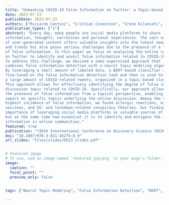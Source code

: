 ```yaml
---
title: "Unmasking COVID-19 False Information on Twitter: a Topic-based Approach with BERT"
date: 2023-07-23
publishDate: 2023-07-23
authors: ["Riccardo Cantini", "Cristian Cosentino", "Irene Kilanioti", "Fabrizio Marozzo", "Domenico Talia"]
publication_types: ["1"]
abstract: "Every day, many people use social media platforms to share
information, thoughts, narratives and personal experiences. The vast volume
of user-generated content offers valuable insights into the latest news
and trends but also poses serious challenges due to the presence of a lot
of false information. In this paper we focus on analyzing the online conversation
on Twitter to identify and unveil false information related to COVID-19.
To address this challenge, we devised a semi-supervised approach that
combines false information detection with a neural topic modeling algorithm.
By leveraging a small amount of labeled data, a BERT-based classifier is
fine-tuned on the false information detection task and then is used to annotate
a large amount of COVID-related tweets, organized in a topic-based clustering structure.
This approach allows for effectively identifying the degree of false information in each
discussion topic related to COVID-19. Specifically, our approach allows for investigating
the presence of false information from a topical perspective, enabling us to examine its
impact on specific topics underlying the online discussion. Among the topics with the
highest incidence of false information, we found allergic reactions, microchips in
vaccines, and 5G- and lockdown-related conspiracy theories. Our findings highlight the
importance of leveraging social media platforms as valuable sources of information
but at the same time how essential it is to identify and mitigate the impact of false
information in online communities."
featured: true
publication: "*26th International Conference on Discovery Science (DS2023)*, Lecture Notes in Computer Science, vol 14276, October 2023"
doi: "10.1007/978-3-031-45275-8_9"
url_slides: "files/slides/DS23_slides.pdf"


# Featured image
# To use, add an image named `featured.jpg/png` to your page's folder. 
image:
  caption: ""
  focal_point: ""
  preview_only: false


tags: ["Neural Topic Modeling", "False Information Detection", "BERT", "BERTopic", "Covid19", "Social Media"]

---
```

